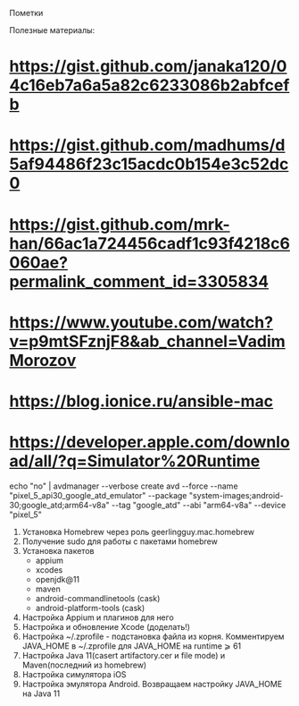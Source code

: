 Пометки

Полезные материалы:
# https://gist.github.com/janaka120/04c16eb7a6a5a82c6233086b2abfcefb
# https://gist.github.com/madhums/d5af94486f23c15acdc0b154e3c52dc0
# https://gist.github.com/mrk-han/66ac1a724456cadf1c93f4218c6060ae?permalink_comment_id=3305834
# https://www.youtube.com/watch?v=p9mtSFznjF8&ab_channel=VadimMorozov
# https://blog.ionice.ru/ansible-mac
# https://developer.apple.com/download/all/?q=Simulator%20Runtime

echo "no" | avdmanager --verbose create avd --force --name "pixel_5_api30_google_atd_emulator" --package "system-images;android-30;google_atd;arm64-v8a" --tag "google_atd" --abi "arm64-v8a" --device "pixel_5"

1. Установка Homebrew через роль geerlingguy.mac.homebrew
2. Получение sudo для работы с пакетами homebrew
3. Установка пакетов 
      - appium
      - xcodes
      - openjdk@11
      - maven
      - android-commandlinetools (cask)
      - android-platform-tools (cask)
4. Настройка Appium и плагинов для него
5. Настройка и обновление Xcode (доделать!)
6. Настройка ~/.zprofile - подстановка файла из корня. Комментируем JAVA_HOME в ~/.zprofile для JAVA_HOME на runtime ⩾ 61
7. Настройка Java 11(casert artifactory.cer и file mode) и Maven(последний из homebrew)
8. Настройка симулятора iOS
9. Настройка эмулятора Android. Возвращаем настройку JAVA_HOME на Java 11

